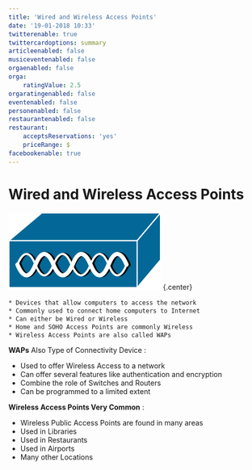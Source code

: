 ```yaml
---
title: 'Wired and Wireless Access Points'
date: '19-01-2018 10:33'
twitterenable: true
twittercardoptions: summary
articleenabled: false
musiceventenabled: false
orgaenabled: false
orga:
    ratingValue: 2.5
orgaratingenabled: false
eventenabled: false
personenabled: false
restaurantenabled: false
restaurant:
    acceptsReservations: 'yes'
    priceRange: $
facebookenable: true
---
```


# <a href="/network/foundations-of-networking-networking-basics/5-commonly-used-network-devices" class="nav-button transform"><span></span></a>Wired and Wireless Access Points

![](Wired_and_Wireless_Access_Points.png)   {.center}
```
* Devices that allow computers to access the network
* Commonly used to connect home computers to Internet
* Can either be Wired or Wireless
* Home and SOHO Access Points are commonly Wireless
* Wireless Access Points are also called WAPs
```

**WAPs** Also Type of Connectivity Device :
* Used to offer Wireless Access to a network
* Can offer several features like authentication and encryption
* Combine the role of Switches and Routers
* Can be programmed to a limited extent

**Wireless Access Points Very Common** :
* Wireless Public Access Points are found in many areas
* Used in Libraries
* Used in Restaurants
* Used in Airports
* Many other Locations



